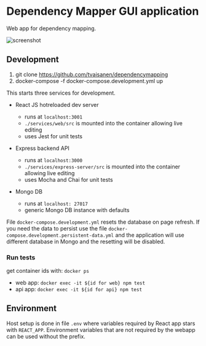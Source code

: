 # Dependency Mapper GUI application

Web app for dependency mapping.

![screenshot](https://github.com/tvaisanen/dependencymapping/raw/master/img/dependency-mapper-screen.png)

## Development

1. git clone https://github.com/tvaisanen/dependencymapping
2. docker-compose -f docker-compose.development.yml up

This starts three services for development.

* React JS hotreloaded dev server
    - runs at `localhost:3001`
    - `./services/web/src` is mounted into the container allowing live editing
    - uses Jest for unit tests
    
* Express backend API
    - runs at `localhost:3000`
    - `./services/express-server/src` is mounted into the container allowing live editing
    - uses Mocha and Chai for unit tests
    
* Mongo DB
    - runs at `localhost: 27017`
    - generic Mongo DB instance with defaults

File `docker-compose.development.yml` resets the database
on page refresh. If you need the data to persist use the 
file `docker-compose.development.persistent-data.yml` and
the application will use different database in Mongo and
the resetting will be disabled.

### Run tests

get container ids with: `docker ps`

* web app: `docker exec -it ${id for web} npm test`
* api app: `docker exec -it ${id for api} npm test`

## Environment

Host setup is done in file `.env` where variables required
by React app stars with `REACT_APP`. Environment variables
that are not required by the webapp can be used without the prefix. 

